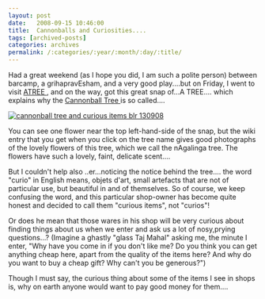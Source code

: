 ```yaml
---
layout: post
date:	2008-09-15 10:46:00
title:  Cannonballs and Curiosities....
tags: [archived-posts]
categories: archives
permalink: /:categories/:year/:month/:day/:title/
---
```

Had a great weekend (as I hope you did, I am such a polite person) between barcamp, a grihapravEsham, and a very good play....but on Friday, I went to visit <a href="http://www.atree.org/index.php"> ATREE </a>, and on the way, got this great snap of...A TREE.... which explains why the <a href="http://en.wikipedia.org/wiki/Couroupita_guianensis"> Cannonball Tree </a> is so called....



<a href="http://s297.photobucket.com/albums/mm205/depontis/?action=view&current=IMG_6723.jpg" target="_blank"><img src="http://i297.photobucket.com/albums/mm205/depontis/IMG_6723.jpg" border="0" alt="cannonball tree and curious items blr 130908"></a>


You can see one flower near the top left-hand-side of the snap, but the wiki entry that you get when you click on the tree name gives good photographs of the lovely flowers of this tree, which we call the nAgalinga tree. The flowers have such a lovely, faint, delicate scent....


But I couldn't help also ..er...noticing the notice behind the tree.... the word "curio" in English means, objets d'art, small artefacts that are not of particular use, but beautiful in and of themselves. So of course, we keep confusing the word, and this particular shop-owner has become quite honest and decided to call them "curious items", not "curios"!

Or does he mean that those wares in his shop will be very curious about  finding things about us when we enter and ask us a lot of nosy,prying questions...? (Imagine a ghastly "glass Taj Mahal" asking me, the minute I enter, "Why have you come in if you don't like me? Do you think you can get anything cheap here, apart from the quality of the items here? And why do you want to buy a cheap gift? Why can't you be generous?")

Though I must say, the curious thing about some of the items I see in shops is, why on earth anyone would want to pay good money for them....
